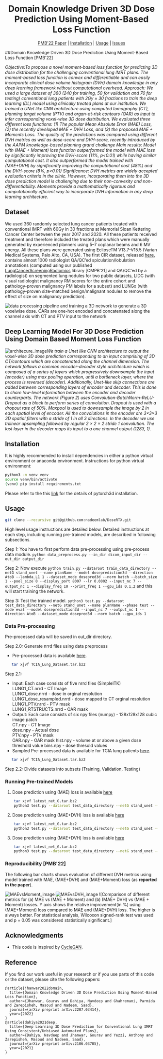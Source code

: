 <!-- PROJECT LOGO -->
<br />
<p align="center">
    <h1 align="center"><strong>Domain Knowledge Driven 3D Dose Prediction Using Moment-Based Loss Function</strong></h1>
    <p align="center">
    <a href="https://arxiv.org/pdf/2207.03414.pdf">PMB'22 Paper</a>
    |
    <a href="#installation">Installation</a>
    |
    <a href="#usage">Usage</a>
    |
    <a href="https://github.com/nadeemlab/CIR/issues">Issues</a>
  </p>
</p>


##Domain Knowledge Driven 3D Dose Prediction Using Moment-Based Loss Function [PMB'22]

*Objective:To propose a novel moment-based loss function for predicting 3D dose distribution for the challenging conventional lung IMRT plans. The moment-based loss function is convex and differentiable and can easily incorporate clinical dose volume histogram (DVH) domain knowledge in any deep learning framework without computational overhead.*
*Approach: We used a large dataset of 360 (240 for training, 50 for validation and 70 for testing) conventional lung patients with 2Gy × 30 fractions to train the deep learning (DL) model using clinically treated plans at our institution. We trained a UNet like CNN architecture using computed tomography (CT), planning target volume (PTV) and organ-at-risk contours (OAR) as input to infer corresponding voxel-wise 3D dose distribution. We evaluated three different loss functions: (1) The popular Mean Absolute Error (MAE) Loss, (2) the recently developed MAE + DVH Loss, and (3) the proposed MAE + Moments Loss. The quality of the predictions was compared using different DVH metrics as well as dose-score and DVH-score, recently introduced by the AAPM knowledge-based planning grand challenge*
*Main results: Model with (MAE + Moment) loss function outperformed the model with MAE loss by significantly improving the DVH-score (11%, p<0.01) while having similar computational cost. It also outperformed the model trained with (MAE+DVH) by significantly improving the computational cost (48%) and the DVH-score (8%, p<0.01)*
*Significance: DVH metrics are widely accepted evaluation criteria in the clinic. However, incorporating them into the 3D dose prediction model is challenging due to their non-convexity and non-differentiability. Moments provide a mathematically rigorous and computationally efficient way to incorporate DVH information in any deep learning architecture.*

## Dataset
We used 360 randomly selected lung cancer patients treated with conventional IMRT with 60Gy in
30 fractions at Memorial Sloan Kettering Cancer Center between the year 2017 and 2020. All these
patients received treatment and therefore included the treated plans which were manually generated by
experienced planners using 5–7 coplanar beams and 6 MV energy. All these plans were generated using EclipseTM V13.7-V15.5 (Varian Medical
Systems, Palo Alto, CA, USA).
The first CIR dataset, released [here](https://zenodo.org/record/6762573), contains almost 1000 radiologist QA/QC’ed spiculation/lobulation annotations (computed using our published [LungCancerScreeningRadiomics](https://github.com/choilab-jefferson/LungCancerScreeningRadiomics) library [CMPB'21] and QA/QC'ed by a radiologist) on segmented lung nodules for two public datasets, LIDC (with visual radiologist malignancy RM scores for the entire cohort and pathology-proven malignancy PM labels for a subset) and LUNGx (with pathology-proven size-matched benign/malignant nodules to remove the effect of size on malignancy prediction). 

![data processing pipeline and training a 3D network to generate a 3D voxelwise dose. OARs are
one-hot encoded and concatenated along the channel axis with CT and PTV input to the network](./images/pipeline_nobeam1.JPG)


## Deep Learning Model For 3D Dose Prediction Using Domain Based Moment Loss Function


![architecure_image](./images/network_arch_1.png)*We train a Unet like CNN architecture to output the voxel-wise 3D dose prediction corresponding to an input comprising of 3D CT/contours which are concatenated along the channel dimension. The network follows a common encoder-decoder style architecture which is composed of a series of layers which progressively downsample the input (encoder) using max pooling operation, until a bottleneck layer, where the process is reversed (decoder). Additionally, Unet-like skip connections are added between corresponding layers of encoder and decoder. This is done to share low-level information between the encoder and decoder counterparts. The network (Figure 2) uses Convolution-BatchNorm-ReLU-Dropout as a block to perform series of convolution. Dropout is used with a dropout rate of 50%. Maxpool is used to downsample the image by 2 in each spatial level of encoder. All the convolutions in the encoder are 3×3×3 3D spatial filters with a stride of 1 in all 3 directions. In the decoder we use trilinear upsampling followed by regular 2 × 2 × 2 stride 1 convolution. The last layer in the decoder maps its input to a one channel output (1283, 1).*

## Installation
It is highly recommended to install dependencies in either a python virtual environment or anaconda environment. Instructions for python virtual environment:
```bash
python3 -m venv venv
source venv/bin/activate
(venv) pip install requirements.txt
```
Please refer to the this [link](https://github.com/facebookresearch/pytorch3d/blob/main/INSTALL.md#3-install-wheels-for-linux) for the details of pytorch3d installation.

## Usage
```bash
git clone --recursive git@github.com:nadeemlab/DoseRTX.git
```
High level usage instructions are detailed below. Detailed instructions at each step, including running pre-trained models, are described in following subsections.


Step 1: You have to first perform data pre-processing using pre-process data module. `python data_preprocess.py --in_dir dicom_input_dir --out_dir output_dir `

Step 2: Now execute `python train.py --dataroot train_data_directory --netG stand_unet --name planName --model doseprediction3d --direction AtoB --lambda_L1 1 --dataset_mode dosepred3d --norm batch --batch_size 1 --pool_size 0 --display_port 8097 --lr 0.0002 --input_nc 7 --output_nc 1 --display_freq 10 --print_freq 1 --gpu_ids 0,1,2` and this will start training the network.

Step 3: Test the trained model. `python3 test.py --dataroot test_data_directory --netG stand_unet --name planName --phase test --mode eval --model doseprediction3d --input_nc 7 --output_nc 1 --direction AtoB --dataset_mode dosepred3d --norm batch --gpu_ids 1`

### Data Pre-processing
Pre-processed data will be saved in out_dir directory.

Step 2.0: Generate nrrd files using data preprocess

- Pre-processed data is available [here](https://zenodo.org/record/6762573).
```bash
   tar xjvf TCIA_Lung_Dataset.tar.bz2
```

Step 2.1: 
- Input: Each case consists of five nrrd files (SimpleITK)  
    LUNG1_CT.nrrd                - CT Image  
    LUNG1_dose.nrrd              - dose in orginal resolution
    LUNG1_dose_resampled.nrrd          - dose mapped to CT orginal resolution  
    LUNG1_PTV.nrrd    - PTV mask  
	LUNG1_RTSTRUCTS.nrrd    - OAR mask
- Output: Each case consists of six npy files (numpy) - 128x128x128 cubic image patch  
    CT.npy           - CT Image  
    dose.npy          - Actual dose  
    PTV.npy       - PTV mask  
    OAR.npy        - OAR mask
	hist.npy        - volume at or above a given dose threshold value
	bins.npy        - dose thresold values
- Sampled Pre-processed data is available for TCIA lung patients [here](https://zenodo.org/record/6762573).
```bash
   tar xjvf TCIA_Lung_Dataset.tar.bz2
```
  
Step 2.2: Divide datasets into subsets (Training, Validation, Testing)



### Running Pre-trained Models
1. Dose prediction using (MAE) loss is available [here](https://zenodo.org/record/6762573)
```bash
    tar xjvf latest_net_G.tar.bz2
    python3 test.py --dataroot test_data_directory --netG stand_unet --name manualNoBeam290Patients128_128_128_MAELossStandUNET --phase test --mode eval --model doseprediction3d --input_nc 7 --output_nc 1 --direction AtoB --dataset_mode dosepred3d --norm batch --gpu_ids 1
```
2. Dose prediction using (MAE+DVH) loss is available [here](https://zenodo.org/record/6762573)
```bash
    tar xjvf latest_net_G.tar.bz2
    python3 test.py --dataroot test_data_directory --netG stand_unet --name manualNoBeam290Patients128_128_128_DVHLossStandUNET --phase test --mode eval --model doseprediction3d --input_nc 7 --output_nc 1 --direction AtoB --dataset_mode dosepred3d --norm batch --gpu_ids 1
```
3. Dose prediction using (MAE+DVH) loss is available [here](https://zenodo.org/record/6762573)
```bash
    tar xjvf latest_net_G.tar.bz2
    python3 test.py --dataroot test_data_directory --netG stand_unet --name manualNoBeam290Patients128_128_128_MomLossStandUNET --phase test --mode eval --model doseprediction3d --input_nc 7 --output_nc 1 --direction AtoB --dataset_mode dosepred3d --norm batch --gpu_ids 1
```

### Reproducibility [PMB'22]
The following bar charts shows evaluation of different DVH metrics using model trained with MAE, (MAE+DVH) and (MAE+Moment) loss (as **reported in the paper**).


![MAEvsMoment_image](./images/MAEvsMom.png)
![MAEvsDVH_image](./images/DVHvsMom.png)
![Comparison of different metrics for (a) MAE vs (MAE + Moment) and (b) (MAE+ DVH) vs (MAE + Moment)
losses. Y axis shows the relative improvement(in %) using (MAE+Moment) loss compared to MAE and (MAE+DVH)
loss. The higher is always better. For statistical analysis, Wilcoxon signed-rank test was used and p = 0.05 was considered
statistically significant.]


## Acknowledgments
* This code is inspired by [CycleGAN](https://github.com/junyanz/pytorch-CycleGAN-and-pix2pix).

## Reference
If you find our work useful in your research or if you use parts of this code or the dataset, please cite the following papers:
```
@article{jhanwar2022domain,
  title={Domain Knowledge Driven 3D Dose Prediction Using Moment-Based Loss Function},
  author={Jhanwar, Gourav and Dahiya, Navdeep and Ghahremani, Parmida and Zarepisheh, Masoud and Nadeem, Saad},
  journal={arXiv preprint arXiv:2207.03414},
  year={2022}
}
@article{dahiya2021deep,
  title={Deep Learning 3D Dose Prediction for Conventional Lung IMRT Using Consistent/Unbiased Automated Plans},
  author={Dahiya, Navdeep and Jhanwar, Gourav and Yezzi, Anthony and Zarepisheh, Masoud and Nadeem, Saad},
  journal={arXiv preprint arXiv:2106.03705},
  year={2021}
}
```